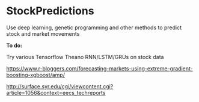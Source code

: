 # StockPredictions
Use deep learning, genetic programming and other methods to predict stock and market movements

<b>To do:</b>

Try various Tensorflow Theano RNN/LSTM/GRUs on stock data

https://www.r-bloggers.com/forecasting-markets-using-extreme-gradient-boosting-xgboost/amp/

http://surface.syr.edu/cgi/viewcontent.cgi?article=1056&context=eecs_techreports



